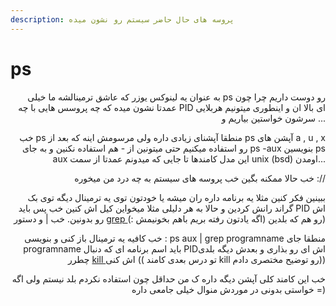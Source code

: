 ```yaml
---
description: پروسه های حال حاضر سیستم رو نشون میده
---
```


# ps

<p align="right">به عنوان یه لینوکس یوزر که عاشق ترمینالشه ما خیلی ps رو دوست داریم چرا چون عمدتا نشون میده که چه پروسس هایی با چه PID ای بالا ان و اینطوری میتونیم هربلایی سرشون خواستین بیاریم و ...</p>

<p align="right">خب ps منطقا آپشنای زیادی داره ولی مرسومش اینه که بعد از ps آپشن های a , u , x رو استفاده میکنیم حتی میتونین از - هم استفاده نکنین و به جای ps -aux بنویسین ps aux این مدل کامندها تا جایی که میدونم عمدتا از سمت unix (bsd) اومدن...</p>

<p align="right">خب حالا ممکنه بگین خب پروسه های سیستم به چه درد من میخوره ://</p>

<p align="right">ببینین فکر کنین مثلا یه برنامه داره ران میشه یا خودتون توی یه ترمینال دیگه توی بک گراند رانش کردین و حالا به هر دلیلی مثلا میخواین کیل اش کنین خب پس باید PID اش رو بدونین. خب | و دستور <a href="grep.md">grep </a>رو هم که بلدین (اگه یادتون رفته بریم باهم بخونیمش :))</p>

<p align="right">خب کافیه یه ترمینال باز کنی و بنویسی : ps aux | grep programname منطقا جای programname باید اسم برنامه ای که دنبال PIDاش ای رو بذاری و بعدش دیگه بلدی چطرر <a href="kill.md">kill </a>اش کنی (( تو درس بعدی کامند kill رو توضیح مختصری دادم))</p>

<p align="right">خب این کامند کلی آپشن دیگه داره ک من حداقل چون استفاده نکردم بلد نیستم ولی اگه خواستی بدونی در موردش منوال خیلی جامعی داره =)</p>
